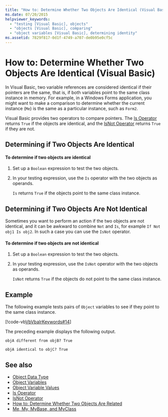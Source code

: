 ```yaml
---
title: "How to: Determine Whether Two Objects Are Identical (Visual Basic)"
ms.date: 07/20/2015
helpviewer_keywords: 
  - "testing [Visual Basic], objects"
  - "objects [Visual Basic], comparing"
  - "object variables [Visual Basic], determining identity"
ms.assetid: 7829f817-0d1f-4749-a707-de0b95e0cf5c
---
```

# How to: Determine Whether Two Objects Are Identical (Visual Basic)
In Visual Basic, two variable references are considered identical if their pointers are the same, that is, if both variables point to the same class instance in memory. For example, in a Windows Forms application, you might want to make a comparison to determine whether the current instance (`Me`) is the same as a particular instance, such as `Form2`.  
  
 Visual Basic provides two operators to compare pointers. The [Is Operator](../../../../visual-basic/language-reference/operators/is-operator.md) returns `True` if the objects are identical, and the [IsNot Operator](../../../../visual-basic/language-reference/operators/isnot-operator.md) returns `True` if they are not.  
  
## Determining if Two Objects Are Identical  
  
#### To determine if two objects are identical  
  
1.  Set up a `Boolean` expression to test the two objects.  
  
2.  In your testing expression, use the `Is` operator with the two objects as operands.  
  
     `Is` returns `True` if the objects point to the same class instance.  
  
## Determining if Two Objects Are Not Identical  
 Sometimes you want to perform an action if the two objects are not identical, and it can be awkward to combine `Not` and `Is`, for example `If Not obj1 Is obj2`. In such a case you can use the `IsNot` operator.  
  
#### To determine if two objects are not identical  
  
1.  Set up a `Boolean` expression to test the two objects.  
  
2.  In your testing expression, use the `IsNot` operator with the two objects as operands.  
  
     `IsNot` returns `True` if the objects do not point to the same class instance.  
  
## Example  
 The following example tests pairs of `Object` variables to see if they point to the same class instance.  
  
 [!code-vb[VbVbalrKeywords#14](~/samples/snippets/visualbasic/VS_Snippets_VBCSharp/VbVbalrKeywords/VB/class7.vb#14)]  
  
 The preceding example displays the following output.  
  
 `objA different from objB? True`  
  
 `objA identical to objC? True`  
  
## See also
- [Object Data Type](../../../../visual-basic/language-reference/data-types/object-data-type.md)
- [Object Variables](../../../../visual-basic/programming-guide/language-features/variables/object-variables.md)
- [Object Variable Values](../../../../visual-basic/programming-guide/language-features/variables/object-variable-values.md)
- [Is Operator](../../../../visual-basic/language-reference/operators/is-operator.md)
- [IsNot Operator](../../../../visual-basic/language-reference/operators/isnot-operator.md)
- [How to: Determine Whether Two Objects Are Related](../../../../visual-basic/programming-guide/language-features/variables/how-to-determine-whether-two-objects-are-related.md)
- [Me, My, MyBase, and MyClass](../../../../visual-basic/programming-guide/program-structure/me-my-mybase-and-myclass.md)
